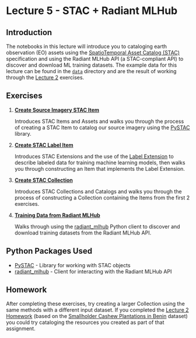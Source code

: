 # Lecture 5 - STAC + Radiant MLHub

## Introduction

The notebooks in this lecture will introduce you to cataloging earth observation (EO) assets using 
the [SpatioTemporal Asset Catalog (STAC)] specification and using the Radiant MLHub API (a
STAC-compliant API) to discover and download ML training datasets. The example data for this lecture
can be found in the [`data`](./data) directory and are the result of working through the [Lecture 
2](../Lecture%202) exercises.

## Exercises

1. [**Create Source Imagery STAC Item**](./exercises/1_create_source_imagery_stac_item.ipynb)
   
   Introduces STAC Items and Assets and walks you through the process of creating a STAC Item to 
   catalog our source imagery using the [PySTAC] library.

2. [**Create STAC Label Item**](./exercises/2_create_stac_label_item.ipynb)

   Introduces STAC Extensions and the use of the [Label Extension] to describe labeled data for
   training machine learning models, then walks you through constructing an Item that implements the
   Label Extension.

3. [**Create STAC Collection**](./exercises/3_create_stac_collection.ipynb)

   Introduces STAC Collections and Catalogs and walks you through the process of constructing a
   Collection containing the Items from the first 2 exercises.

4. [**Training Data from Radiant MLHub**](./exercises/4_training_data_from_radiant_mlhub.ipynb)

    Walks through using the [radiant_mlhub] Python client to discover and download training datasets
    from the Radiant MLHub API.
   

## Python Packages Used

* [PySTAC] - Library for working with STAC objects
* [radiant_mlhub] - Client for interacting with the Radiant MLHub API


## Homework

After completing these exercises, try creating a larger Collection using the same methods with a
different input dataset. If you completed the [Lecture 2 Homework] (based on the [Smallholder
Cashew Plantations in Benin](https://registry.mlhub.earth/10.34911/rdnt.hfv20i/) dataset) you could
try cataloging the resources you created as part of that assignment.

[PySTAC]: https://pystac.readthedocs.io/en/latest/
[radiant_mlhub]: https://radiant-mlhub.readthedocs.io/en/latest/
[SpatioTemporal Asset Catalog (STAC)]: https://stacspec.org/
[Label Extension]: https://github.com/stac-extensions/label
[Lecture 2 Homework]: ../Lecture%202/README.md#homework